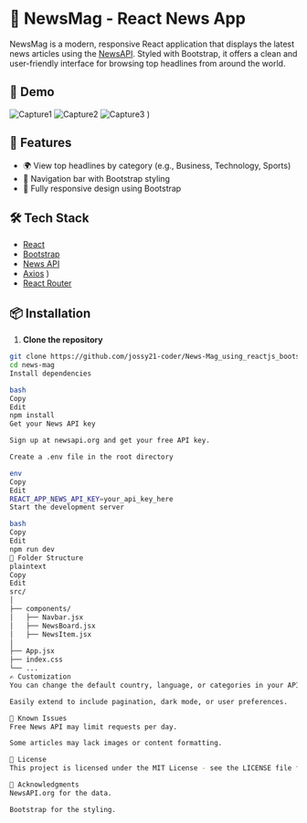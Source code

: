 # 📰 NewsMag - React News App

NewsMag is a modern, responsive React application that displays the latest news articles using the [NewsAPI](https://newsapi.org/). Styled with Bootstrap, it offers a clean and user-friendly interface for browsing top headlines from around the world.

## 📸 Demo

![Capture1](https://github.com/user-attachments/assets/790c5e9b-c737-434e-9065-dc9ef3678d6c)
![Capture2](https://github.com/user-attachments/assets/411fc3ba-2140-4397-8216-3e9b13fb21f4)
![Capture3](https://github.com/user-attachments/assets/7a4ca4f8-c0db-4819-9570-bede50c09374)
)

## 🚀 Features

- 🌍 View top headlines by category (e.g., Business, Technology, Sports)
- 🧭 Navigation bar with Bootstrap styling
- 📱 Fully responsive design using Bootstrap

## 🛠️ Tech Stack

- [React](https://reactjs.org/)
- [Bootstrap](https://getbootstrap.com/)
- [News API](https://newsapi.org/)
- [Axios](https://axios-http.com/) )
- [React Router](https://reactrouter.com/)

## 📦 Installation

1. **Clone the repository**

```bash
git clone https://github.com/jossy21-coder/News-Mag_using_reactjs_bootstrap_newsAPI.git
cd news-mag
Install dependencies

bash
Copy
Edit
npm install
Get your News API key

Sign up at newsapi.org and get your free API key.

Create a .env file in the root directory

env
Copy
Edit
REACT_APP_NEWS_API_KEY=your_api_key_here
Start the development server

bash
Copy
Edit
npm run dev
🧾 Folder Structure
plaintext
Copy
Edit
src/
│
├── components/
│   ├── Navbar.jsx
│   ├── NewsBoard.jsx
│   ├── NewsItem.jsx
│
├── App.jsx
├── index.css
└── ...
✍️ Customization
You can change the default country, language, or categories in your API requests.

Easily extend to include pagination, dark mode, or user preferences.

🚧 Known Issues
Free News API may limit requests per day.

Some articles may lack images or content formatting.

📄 License
This project is licensed under the MIT License - see the LICENSE file for details.

🙌 Acknowledgments
NewsAPI.org for the data.

Bootstrap for the styling.
